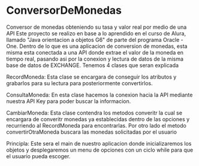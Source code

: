 # ConversorDeMonedas
Conversor de monedas obteniendo su tasa y valor real por medio de una API
Este proyecto se realizo en base a lo aprendido en el curso de Alura, llamado "Java orientacion a objetos G6" de parte del programa Oracle - One. 
Dentro de lo que es una aplicacion de conversion de monedas, esta misma esta conectada a una API donde extrae el valor de la moneda en tiempo real, pasando asi por la conexion y lectura de datos de la misma base de datos de EXCHANGE. 
Tenemos 4 clases que seran explicada

RecordMoneda: Esta clase se encargara de conseguir los atributos y grabarlos para su lectura para posteriormente convertirlos.


ConsultaMoneda: En esta clase hacemos la conexion hacia la API mediante nuestra API Key para poder buscar la informacion.


CambiarMoneda: Esta clase contendra los metodos converitr la cual se encargara de converitr monedas ya establecidas dentro de las opciones y recurriendo al RecordMoneda para encontrarlas. Por otro lado el metodo convertirOtraMoneda buscara las monedas solicitadas por el usuario


Principla: Este sera el main de nuestro aplicacion donde inicializaremos los objetos y desplegaremos un menu de opciones con un ciclo while para que el usuario pueda escoger.
